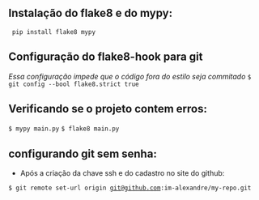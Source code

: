 ## Instalação do flake8 e do mypy:
<code> pip install flake8 mypy </code>


## Configuração do flake8-hook para git
*Essa configuração impede que o código fora do estilo seja commitado*
<code>$ git config --bool flake8.strict true </code>

## Verificando se o projeto contem erros:
<code>$ mypy main.py</code>
<code>$ flake8 main.py</code>

## configurando git sem senha:
- Após a criação da chave ssh e do cadastro no site do github:

<code>$ git remote set-url origin git@github.com:im-alexandre/my-repo.git</code>